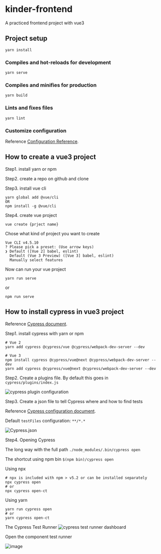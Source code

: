 # kinder-frontend
A practiced frontend project with vue3

## Project setup
```
yarn install
```

### Compiles and hot-reloads for development
```
yarn serve
```

### Compiles and minifies for production
```
yarn build
```

### Lints and fixes files
```
yarn lint
```

### Customize configuration
Reference [Configuration Reference](https://cli.vuejs.org/config/).


## How to create a vue3 project
Step1. install yarn or npm 

Step2. create a repo on github and clone

Step3. install vue cli
```
yarn global add @vue/cli
OR
npm install -g @vue/cli
```
Step4. create vue project
```
vue create {prject name}
```
Chose what kind of project you want to create
```
Vue CLI v4.5.10
? Please pick a preset: (Use arrow keys)
❯ Default ([Vue 2] babel, eslint)
  Default (Vue 3 Preview) ([Vue 3] babel, eslint)
  Manually select features
```

Now can run your vue project
```
yarn run serve
```
or
```
npm run serve
```

## How to install cypress in vue3 project
Reference [Cypress document](https://www.cypress.io/blog/2021/04/06/getting-start-with-cypress-component-testing-vue-2-3/).

Step1. install cypress with yarn or npm
```
# Vue 2
yarn add cypress @cypress/vue @cypress/webpack-dev-server --dev

# Vue 3
npm install cypress @cypress/vue@next @cypress/webpack-dev-server --dev
yarn add cypress @cypress/vue@next @cypress/webpack-dev-server --dev
```

Step2. Create a plugins file. By default this goes in ```cypress/plugins/index.js```

![cypress plugin configuration](https://user-images.githubusercontent.com/48158642/128603338-71ede02f-f318-4aa9-b29e-4ddc236d30f6.png)


Step3. Create a json file to tell Cypress where and how to find tests

Reference [Cypress configuration document](https://docs.cypress.io/guides/references/configuration#cypress-json).

Default ```testFiles``` configuration: ```**/*.*```

![Cypress.json](https://user-images.githubusercontent.com/48158642/128603750-d92733e7-dddc-4204-9ae3-75fd3faa9195.png)


Step4. Opening Cypress

The long way with the full path
```./node_modules/.bin/cypress open```

The shortcut using npm bin
```$(npm bin)/cypress open```

Using npx
```
# npx is included with npm > v5.2 or can be installed separately
npx cypress open
# or
npx cypress open-ct
```

Using yarn
```
yarn run cypress open
# or
yarn cypress open-ct
```

The Cypress Test Runner
![cypress test runner dashboard](https://user-images.githubusercontent.com/48158642/128603899-63f65ca2-6d0c-457c-a1ed-0b991d0f2f6d.png)

Open the component test runner

![image](https://user-images.githubusercontent.com/48158642/128604037-30383aa8-b6eb-4c1c-a380-40428028ba91.png)
